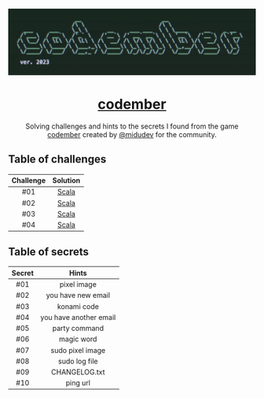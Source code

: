 <div align="center">

![Codember](codember.png)

# [codember](https://codember.dev)

Solving challenges and hints to the secrets I found from the game [codember](https://codember.dev/) created by [@midudev](https://github.com/midudev/) for the community.

</div>

## Table of challenges

| Challenge |                        Solution                         |
| :-------: | :-----------------------------------------------------: |
|    #01    |    [Scala](challenge_01/src/main/scala/Crypto.scala)    |
|    #02    | [Scala](challenge_02/src/main/scala/MiniCompiler.scala) |
|    #03    |    [Scala](challenge_03/src/main/scala/Cipher.scala)    |
|    #04    |    [Scala](challenge_04/src/main/scala/Checksum.scala)    |

## Table of secrets

| Secret |         Hints          |
| :----: | :--------------------: |
|  #01   |      pixel image       |
|  #02   |   you have new email   |
|  #03   |      konami code       |
|  #04   | you have another email |
|  #05   |     party command      |
|  #06   |       magic word       |
|  #07   |    sudo pixel image    |
|  #08   |     sudo log file      |
|  #09   |     CHANGELOG.txt      |
|  #10   |        ping url        |
